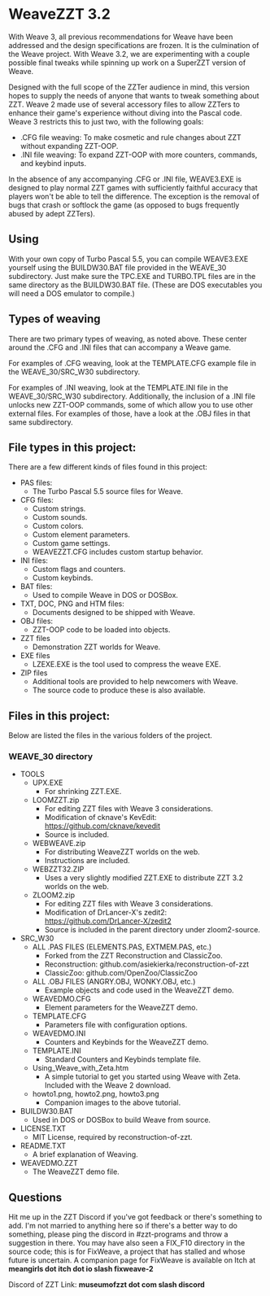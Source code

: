 # WeaveZZT 3.2

With Weave 3, all previous recommendations for Weave have been addressed and the design specifications are frozen. It is the culmination of the Weave project.
With Weave 3.2, we are experimenting with a couple possible final tweaks while spinning up work on a SuperZZT version of Weave.

Designed with the full scope of the ZZTer audience in mind, this version hopes to supply the needs of anyone that wants to tweak something about ZZT. Weave 2 made use of several accessory files to allow ZZTers to enhance their game's experience without diving into the Pascal code. Weave 3 restricts this to just two, with the following goals:

 - .CFG file weaving: To make cosmetic and rule changes about ZZT without expanding ZZT-OOP.
 - .INI file weaving: To expand ZZT-OOP with more counters, commands, and keybind inputs.

In the absence of any accompanying .CFG or .INI file, WEAVE3.EXE is designed to play normal ZZT games with sufficiently faithful accuracy that players won't be able to tell the difference. The exception is the removal of bugs that crash or softlock the game (as opposed to bugs frequently abused by adept ZZTers).

## Using

With your own copy of Turbo Pascal 5.5, you can compile WEAVE3.EXE yourself using the BUILDW30.BAT file provided in the WEAVE_30 subdirectory. Just make sure the TPC.EXE and TURBO.TPL files are in the same directory as the BUILDW30.BAT file. (These are DOS executables you will need a DOS emulator to compile.)

## Types of weaving

There are two primary types of weaving, as noted above. These center around the .CFG and .INI files that can accompany a Weave game.

For examples of .CFG weaving, look at the TEMPLATE.CFG example file in the WEAVE_30/SRC_W30 subdirectory.

For examples of .INI weaving, look at the TEMPLATE.INI file in the WEAVE_30/SRC_W30 subdirectory. Additionally, the inclusion of a .INI file unlocks new ZZT-OOP commands, some of which allow you to use other external files. For examples of those, have a look at the .OBJ files in that same subdirectory.
## File types in this project:

There are a few different kinds of files found in this project:

* PAS files:
    * The Turbo Pascal 5.5 source files for Weave.
* CFG files:
    * Custom strings.
    * Custom sounds.
    * Custom colors.
    * Custom element parameters.
    * Custom game settings.
    * WEAVEZZT.CFG includes custom startup behavior.
* INI files:
    * Custom flags and counters.
    * Custom keybinds.
* BAT files:
    * Used to compile Weave in DOS or DOSBox.
* TXT, DOC, PNG and HTM files:
    * Documents designed to be shipped with Weave.
* OBJ files:
    * ZZT-OOP code to be loaded into objects.
* ZZT files
    * Demonstration ZZT worlds for Weave.
* EXE files
    * LZEXE.EXE is the tool used to compress the weave EXE.
* ZIP files
    * Additional tools are provided to help newcomers with Weave.
    * The source code to produce these is also available.

## Files in this project:

Below are listed the files in the various folders of the project.

### WEAVE_30 directory

* TOOLS
    * UPX.EXE
        * For shrinking ZZT.EXE.
    * LOOMZZT.zip
        * For editing ZZT files with Weave 3 considerations.
        * Modification of cknave's KevEdit: https://github.com/cknave/kevedit
        * Source is included.
    * WEBWEAVE.zip
        * For distributing WeaveZZT worlds on the web.
        * Instructions are included.
    * WEBZZT32.ZIP
        * Uses a very slightly modified ZZT.EXE to distribute ZZT 3.2 worlds on the web.
    * ZLOOM2.zip
        * For editing ZZT files with Weave 3 considerations.
        * Modification of DrLancer-X's zedit2: https://github.com/DrLancer-X/zedit2
        * Source is included in the parent directory under zloom2-source.
* SRC_W30
    * ALL .PAS FILES (ELEMENTS.PAS, EXTMEM.PAS, etc.)
        * Forked from the ZZT Reconstruction and ClassicZoo.
        * Reconstruction: github.com/asiekierka/reconstruction-of-zzt
        * ClassicZoo: github.com/OpenZoo/ClassicZoo
    * ALL .OBJ FILES (ANGRY.OBJ, WONKY.OBJ, etc.)
        * Example objects and code used in the WeaveZZT demo.
    * WEAVEDMO.CFG
        * Element parameters for the WeaveZZT demo.
    * TEMPLATE.CFG
        * Parameters file with configuration options.
    * WEAVEDMO.INI
        * Counters and Keybinds for the WeaveZZT demo.
    * TEMPLATE.INI
        * Standard Counters and Keybinds template file.
    * Using_Weave_with_Zeta.htm
        * A simple tutorial to get you started using Weave with Zeta. Included with the Weave 2 download.
    * howto1.png, howto2.png, howto3.png
        * Companion images to the above tutorial.
* BUILDW30.BAT
    * Used in DOS or DOSBox to build Weave from source.
* LICENSE.TXT
    * MIT License, required by reconstruction-of-zzt.
* README.TXT
    * A brief explanation of Weaving.
* WEAVEDMO.ZZT
    * The WeaveZZT demo file.

## Questions

Hit me up in the ZZT Discord if you've got feedback or there's something to add. I'm not married to anything here so if there's a better way to do something, please ping the discord in #zzt-programs and throw a suggestion in there. You may have also seen a FIX_F10 directory in the source code; this is for FixWeave, a project that has stalled and whose future is uncertain. A companion page for FixWeave is available on Itch at **meangirls dot itch dot io slash fixweave-2**

Discord of ZZT Link: **museumofzzt dot com slash discord**